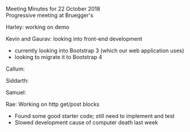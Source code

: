 Meeting Minutes for 22 October 2018  
Progressive meeting at Bruegger's  
  
Harley: working on demo  

Kevin and Gaurav: looking into front-end development
- currently looking into Bootstrap 3 (which our web application uses)
- looking to migrate it to Bootstrap 4

Callum:  

Siddarth:  

Samuel:  

Rae: Working on http get/post blocks  
- Found some good starter code; still need to implement and test  
- Slowed development cause of computer death last week  
